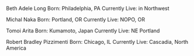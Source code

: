 Beth Adele Long
Born: Philadelphia, PA
Currently Live: in Northwest


Michal Naka
Born: Portland, OR
Currently Live: NOPO, OR

Tomoi Arita
Born: Kumamoto, Japan
Currently Live: NE Portland

Robert Bradley Pizzimenti
Born: Chicago, IL
Currently Live: Cascadia, North America

